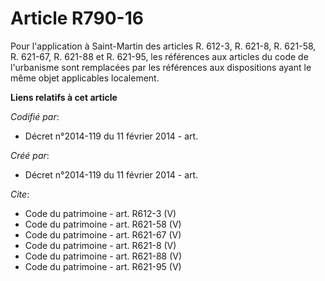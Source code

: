 # Article R790-16

Pour l'application à Saint-Martin des articles R. 612-3, R. 621-8, R. 621-58, R. 621-67, R. 621-88 et R. 621-95, les
références aux articles du code de l'urbanisme sont remplacées par les références aux dispositions ayant le même objet
applicables localement.

**Liens relatifs à cet article**

_Codifié par_:

  - Décret n°2014-119 du 11 février 2014 - art.

_Créé par_:

  - Décret n°2014-119 du 11 février 2014 - art.

_Cite_:

  - Code du patrimoine - art. R612-3 (V)
  - Code du patrimoine - art. R621-58 (V)
  - Code du patrimoine - art. R621-67 (V)
  - Code du patrimoine - art. R621-8 (V)
  - Code du patrimoine - art. R621-88 (V)
  - Code du patrimoine - art. R621-95 (V)
